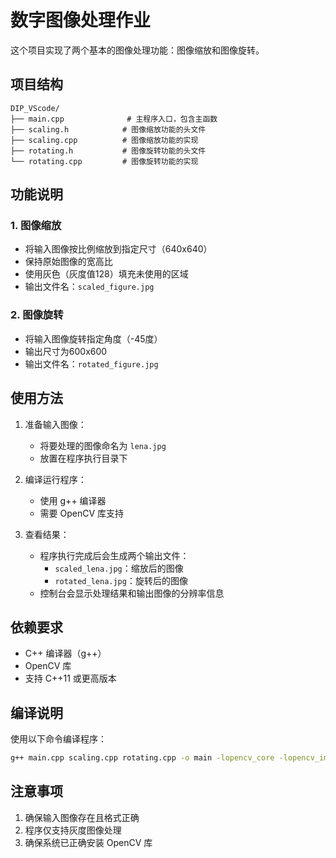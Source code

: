 # 数字图像处理作业

这个项目实现了两个基本的图像处理功能：图像缩放和图像旋转。

## 项目结构

```
DIP_VScode/
├── main.cpp              # 主程序入口，包含主函数
├── scaling.h            # 图像缩放功能的头文件
├── scaling.cpp          # 图像缩放功能的实现
├── rotating.h           # 图像旋转功能的头文件
└── rotating.cpp         # 图像旋转功能的实现
```

## 功能说明

### 1. 图像缩放
- 将输入图像按比例缩放到指定尺寸（640x640）
- 保持原始图像的宽高比
- 使用灰色（灰度值128）填充未使用的区域
- 输出文件名：`scaled_figure.jpg`

### 2. 图像旋转
- 将输入图像旋转指定角度（-45度）
- 输出尺寸为600x600
- 输出文件名：`rotated_figure.jpg`

## 使用方法

1. 准备输入图像：
   - 将要处理的图像命名为 `lena.jpg`
   - 放置在程序执行目录下

2. 编译运行程序：
   - 使用 g++ 编译器
   - 需要 OpenCV 库支持

3. 查看结果：
   - 程序执行完成后会生成两个输出文件：
     - `scaled_lena.jpg`：缩放后的图像
     - `rotated_lena.jpg`：旋转后的图像
   - 控制台会显示处理结果和输出图像的分辨率信息

## 依赖要求

- C++ 编译器（g++）
- OpenCV 库
- 支持 C++11 或更高版本

## 编译说明

使用以下命令编译程序：

```bash
g++ main.cpp scaling.cpp rotating.cpp -o main -lopencv_core -lopencv_imgcodecs -lopencv_imgproc
```

## 注意事项

1. 确保输入图像存在且格式正确
2. 程序仅支持灰度图像处理
3. 确保系统已正确安装 OpenCV 库
